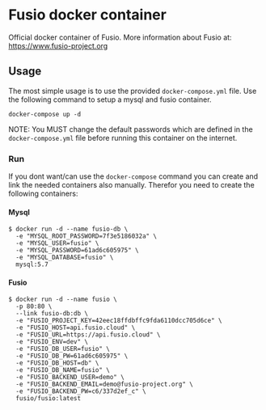 # Fusio docker container

Official docker container of Fusio. More information about Fusio at: 
https://www.fusio-project.org

## Usage

The most simple usage is to use the provided `docker-compose.yml` file. Use the
following command to setup a mysql and fusio container.

```
docker-compose up -d
```

NOTE: You MUST change the default passwords which are defined in the 
`docker-compose.yml` file before running this container on the internet.

### Run

If you dont want/can use the `docker-compose` command you can create and link 
the needed containers also manually. Therefor you need to create the following 
containers:

#### Mysql

```
$ docker run -d --name fusio-db \
  -e "MYSQL_ROOT_PASSWORD=7f3e5186032a" \
  -e "MYSQL_USER=fusio" \
  -e "MYSQL_PASSWORD=61ad6c605975" \
  -e "MYSQL_DATABASE=fusio" \
  mysql:5.7
```

#### Fusio

```
$ docker run -d --name fusio \
  -p 80:80 \
  --link fusio-db:db \
  -e "FUSIO_PROJECT_KEY=42eec18ffdbffc9fda6110dcc705d6ce" \
  -e "FUSIO_HOST=api.fusio.cloud" \
  -e "FUSIO_URL=https://api.fusio.cloud" \
  -e "FUSIO_ENV=dev" \
  -e "FUSIO_DB_USER=fusio" \
  -e "FUSIO_DB_PW=61ad6c605975" \
  -e "FUSIO_DB_HOST=db" \
  -e "FUSIO_DB_NAME=fusio" \
  -e "FUSIO_BACKEND_USER=demo" \
  -e "FUSIO_BACKEND_EMAIL=demo@fusio-project.org" \
  -e "FUSIO_BACKEND_PW=c6/337d2ef_c" \
  fusio/fusio:latest
```
